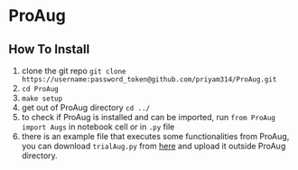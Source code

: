 # ProAug

## How To Install
1. clone the git repo `git clone https://username:password_token@github.com/priyam314/ProAug.git`
2. `cd ProAug`
3. `make setup`
4. get out of ProAug directory `cd ../`
5. to check if ProAug is installed and can be imported, run `from ProAug import Augs`
in notebook cell or in `.py` file
6. there is an example file that executes some functionalities from ProAug, you can download `trialAug.py`
from [here](https://www.sendbig.com/view-files?Id=a3e4b303-4fb2-70ec-e516-779cfaa4851b) and upload it
outside ProAug directory.
